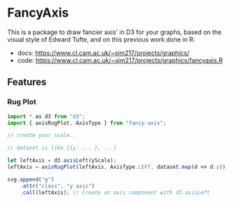 # FancyAxis

This is a package to draw fancier axis' in D3 for your graphs, based on the visual style of Edward Tufte, and on this previous work done in R:
- docs: https://www.cl.cam.ac.uk/~sjm217/projects/graphics/
- code: https://www.cl.cam.ac.uk/~sjm217/projects/graphics/fancyaxis.R

## Features

### Rug Plot

```ts
import * as d3 from "d3";
import { axisRugPlot, AxisType } from "fancy-axis";

// create your scale..

// dataset is like [{y: ... }, ...]

let leftAxis = d3.axisLeft(yScale);
leftAxis = axisRugPlot(leftAxis, AxisType.LEFT, dataset.map(d => d.y));

svg.append("g")
    .attr("class", "y axis")
    .call(leftAxis); // Create an axis component with d3.axisLeft
```
